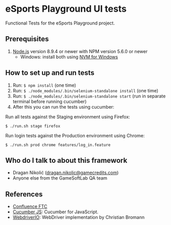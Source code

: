 # eSports Playground UI tests #

Functional Tests for the eSports Playground project.

## Prerequisites ##

1. [Node.js](https://nodejs.org/) version 8.9.4 or newer with NPM version 5.6.0 or newer
    * Windows: install both using [NVM for Windows](https://github.com/coreybutler/nvm-windows)

## How to set up and run tests ##
1. Run: ```$ npm install``` (one time)
1. Run: ```$ ./node_modules/.bin/selenium-standalone install``` (one time)
1. Run: ```$ ./node_modules/.bin/selenium-standalone start``` (run in separate terminal before running cucumber)
1. After this you can run the tests using cucumber:

Run all tests against the Staging environment using Firefox:

    $ ./run.sh stage firefox

Run login tests against the Production environment using Chrome:

    $ ./run.sh prod chrome features/log_in.feature

## Who do I talk to about this framework ##

* Dragan Nikolić (dragan.nikolic@gamecredits.com)
* Anyone else from the GameSoftLab QA team

## References ##

* [Confluence FTC](https://gamecredits.atlassian.net/wiki/spaces/GNOR/pages/589430874/eSports+Playground+GNation+Profile+Functional+Test+Cases+FTC)
* [Cucumber JS](https://github.com/cucumber/cucumber-js): Cucumber for JavaScript.
* [WebdriverIO](http://webdriver.io/): WebDriver implementation by Christian Bromann
